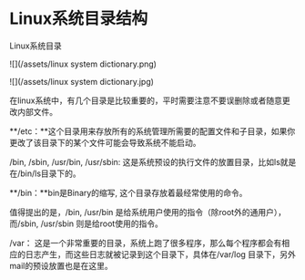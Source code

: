 # Linux系统目录结构
Linux系统目录

![](/assets/linux system dictionary.png)

![](/assets/linux system dictionary.jpg)

在linux系统中，有几个目录是比较重要的，平时需要注意不要误删除或者随意更改内部文件。

**/etc：**这个目录用来存放所有的系统管理所需要的配置文件和子目录，如果你更改了该目录下的某个文件可能会导致系统不能启动。 

/bin, /sbin, /usr/bin, /usr/sbin: 这是系统预设的执行文件的放置目录，比如ls就是在/bin/ls目录下的。

**/bin：**bin是Binary的缩写, 这个目录存放着最经常使用的命令。 



值得提出的是，/bin, /usr/bin 是给系统用户使用的指令（除root外的通用户），而/sbin, /usr/sbin 则是给root使用的指令。

/var： 这是一个非常重要的目录，系统上跑了很多程序，那么每个程序都会有相应的日志产生，而这些日志就被记录到这个目录下，具体在/var/log 目录下，另外mail的预设放置也是在这里。

